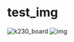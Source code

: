 # test_img
![k230_board](https://kendryte-download.canaan-creative.com/k230/downloads/doc_images/k230_unsip_board.png)
![img](https://i.loli.net/2021/08/18/IQR12SOJdzxTUZH.png)
